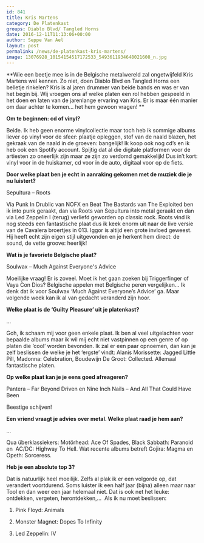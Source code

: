 ```yaml
---
id: 841
title: Kris Martens 
category: De Platenkast
groups: Diablo Blvd/ Tangled Horns
date: 2016-12-11T11:13:06+00:00
author: Seppe Van Ael
layout: post
permalink: /news/de-platenkast-kris-martens/
image: 13076928_10154154517172533_5493611934648021608_n.jpg
---
```

**Wie een beetje mee is in de Belgische metalwereld zal ongetwijfeld Kris Martens wel kennen. Zo niet, doen Diablo Blvd en Tangled Horns een belletje rinkelen? Kris is al jaren drummer van beide bands en was er van het begin bij. Wij vroegen ons af welke platen een rol hebben gespeeld in het doen en laten van de jarenlange ervaring van Kris. Er is maar één manier om daar achter te komen&#8230; het hem gewoon vragen! **

**Om te beginnen: cd of vinyl?**

Beide. Ik heb geen enorme vinylcollectie maar toch heb ik sommige albums liever op vinyl voor de sfeer: plaatje opleggen, stof van de naald blazen, het gekraak van de naald in de groeven: bangelijk! Ik koop ook nog cd’s en ik heb ook een Spotify account. Spijtig dat al die digitale platformen voor de artiesten zo oneerlijk zijn maar ze zijn zo verdomd gemakkelijk! Dus in’t kort: vinyl voor in de huiskamer, cd voor in de auto, digitaal voor op de fiets.

**Door welke plaat ben je echt in aanraking gekomen met de muziek die je nu luistert?**

Sepultura – Roots

Via Punk In Drublic van NOFX en Beat The Bastards van The Exploited ben ik into punk geraakt, dan via Roots van Sepultura into metal geraakt en dan via Led Zeppelin I (terug) verliefd geworden op classic rock. Roots vind ik nog steeds een fantastische plaat dus ik keek enorm uit naar de live versie van de Cavalera broertjes in 013. Iggor is altijd een grote invloed geweest. Hij heeft echt zijn eigen stijl uitgevonden en je herkent hem direct: de sound, de vette groove: heerlijk!

**Wat is je favoriete Belgische plaat?**

Soulwax – Much Against Everyone's Advice

Moeilijke vraag! Er is zoveel. Moet ik het gaan zoeken bij Triggerfinger of Vaya Con Dios? Belgische appelen met Belgische peren vergelijken… Ik denk dat ik voor Soulwax ‘Much Against Everyone’s Advice’ ga. Maar volgende week kan ik al van gedacht veranderd zijn hoor.

**Welke plaat is de ‘Guilty Pleasure’ uit je platenkast?**

&#8230;

Goh, ik schaam mij voor geen enkele plaat. Ik ben al veel uitgelachten voor bepaalde albums maar ik wil mij echt niet vastpinnen op een genre of op platen die ‘cool’ worden bevonden. Ik zal er een paar opnoemen, dan kan je zelf beslissen de welke je het ‘ergste’ vindt: Alanis Morissette: Jagged Little Pill, Madonna: Celebration, Boudewijn De Groot: Collected. Allemaal fantastische platen.

**Op welke plaat kan je je eens goed afreageren?**

Pantera – Far Beyond Driven en Nine Inch Nails – And All That Could Have Been

Beestige schijven!

**Een vriend vraagt je advies over metal. Welke plaat raad je hem aan?**

&#8230;

Qua überklassiekers: Motörhead: Ace Of Spades, Black Sabbath: Paranoid en  AC/DC: Highway To Hell. Wat recente albums betreft Gojira: Magma en Opeth: Sorceress.

**Heb je een absolute top 3?**

Dat is natuurlijk heel moeilijk. Zelfs al plak ik er een volgorde op, dat verandert voortdurend. Soms luister ik een half jaar (bijna) alleen maar naar Tool en dan weer een jaar helemaal niet. Dat is ook net het leuke: ontdekken, vergeten, herontdekken,…  Als ik nu moet beslissen:

1. Pink Floyd: Animals

2. Monster Magnet: Dopes To Infinity

3. Led Zeppelin: IV